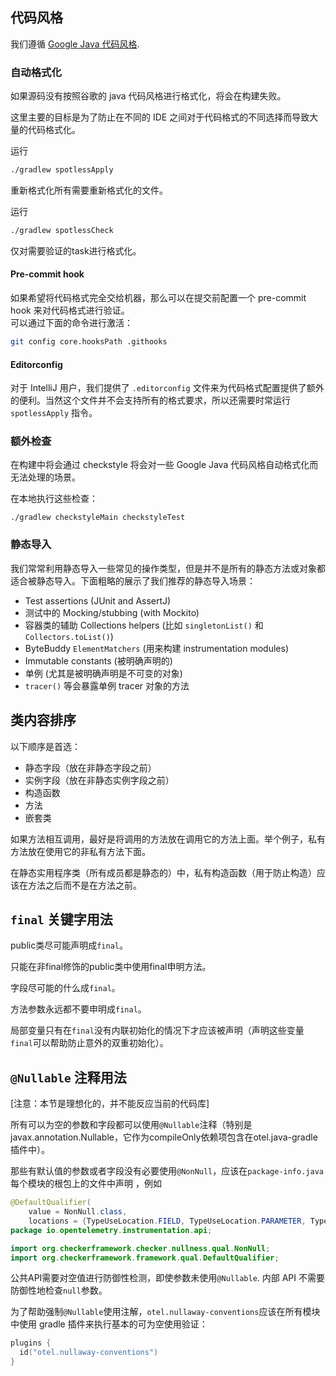 ## 代码风格

我们遵循 [Google Java 代码风格](https://google.github.io/styleguide/javaguide.html).

### 自动格式化

如果源码没有按照谷歌的 java 代码风格进行格式化，将会在构建失败。

这里主要的目标是为了防止在不同的 IDE 之间对于代码格式的不同选择而导致大量的代码格式化。

运行

```bash
./gradlew spotlessApply
```

重新格式化所有需要重新格式化的文件。

运行

```bash
./gradlew spotlessCheck
```

仅对需要验证的task进行格式化。

#### Pre-commit hook

如果希望将代码格式完全交给机器，那么可以在提交前配置一个 pre-commit hook 来对代码格式进行验证。  
可以通过下面的命令进行激活：

```bash
git config core.hooksPath .githooks
```

#### Editorconfig

对于 IntelliJ 用户，我们提供了 `.editorconfig` 文件来为代码格式配置提供了额外的便利。当然这个文件并不会支持所有的格式要求，所以还需要时常运行
`spotlessApply` 指令。

### 额外检查

在构建中将会通过 checkstyle 将会对一些 Google Java 代码风格自动格式化而无法处理的场景。

在本地执行这些检查：

```
./gradlew checkstyleMain checkstyleTest
```

### 静态导入

我们常常利用静态导入一些常见的操作类型，但是并不是所有的静态方法或对象都适合被静态导入。下面粗略的展示了我们推荐的静态导入场景：

- Test assertions (JUnit and AssertJ)
- 测试中的 Mocking/stubbing (with Mockito)
- 容器类的辅助 Collections helpers (比如 `singletonList()` 和 `Collectors.toList()`)
- ByteBuddy `ElementMatchers` (用来构建 instrumentation modules)
- Immutable constants (被明确声明的)
- 单例 (尤其是被明确声明是不可变的对象)
- `tracer()` 等会暴露单例 tracer 对象的方法
  
  

## 类内容排序

以下顺序是首选：

- 静态字段（放在非静态字段之前）
- 实例字段（放在非静态实例字段之前）
- 构造函数
- 方法
- 嵌套类

如果方法相互调用，最好是将调用的方法放在调用它的方法上面。举个例子，私有方法放在使用它的非私有方法下面。

在静态实用程序类（所有成员都是静态的）中，私有构造函数（用于防止构造）应该在方法之后而不是在方法之前。

## `final` 关键字用法

public类尽可能声明成`final`。

只能在非final修饰的public类中使用final申明方法。

字段尽可能的什么成`final`。

方法参数永远都不要申明成`final`。

局部变量只有在`final`没有内联初始化的情况下才应该被声明（声明这些变量`final`可以帮助防止意外的双重初始化）。

## `@Nullable` 注释用法

[注意：本节是理想化的，并不能反应当前的代码库]

所有可以为空的参数和字段都可以使用`@Nullable`注释（特别是javax.annotation.Nullable，它作为compileOnly依赖项包含在otel.java-gradle插件中）。



那些有默认值的参数或者字段没有必要使用`@NonNull`，应该在`package-info.java`每个模块的根包上的文件中声明 ，例如

```java
@DefaultQualifier(
    value = NonNull.class,
    locations = {TypeUseLocation.FIELD, TypeUseLocation.PARAMETER, TypeUseLocation.RETURN})
package io.opentelemetry.instrumentation.api;

import org.checkerframework.checker.nullness.qual.NonNull;
import org.checkerframework.framework.qual.DefaultQualifier;
```

公共API需要对空值进行防御性检测，即使参数未使用`@Nullable`. 内部 API 不需要防御性地检查`null`参数。

为了帮助强制`@Nullable`使用注解，`otel.nullaway-conventions`应该在所有模块中使用 gradle 插件来执行基本的可为空使用验证：

```kotlin
plugins {
  id("otel.nullaway-conventions")
}
```



